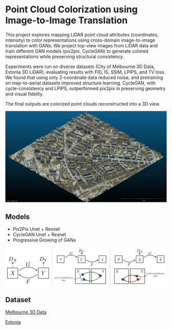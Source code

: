 # Point Cloud Colorization using Image-to-Image Translation

This project explores mapping LiDAR point cloud attributes (coordinates, intensity) to color representations using cross-domain image-to-image translation with GANs. We project top-view images from LiDAR data and train different GAN models (pix2pix, CycleGAN) to generate colored representations while preserving structural consistency.

Experiments were run on diverse datasets (City of Melbourne 3D Data, Estonia 3D LiDAR), evaluating results with FID, IS, SSIM, LPIPS, and TV loss. We found that using only Z-coordinate data reduced noise, and pretraining on map-to-aerial datasets improved structure learning. CycleGAN, with cycle-consistency and LPIPS, outperformed pix2pix in preserving geometry and visual fidelity.

The final outputs are colorized point clouds reconstructed into a 3D view.

![example](example.png)

## Models
- Pix2Pix Unet + Resnet
- CycleGAN Unet + Resnet
- Progressive Growing of GANs

![CycleGAN](cyclegan.png)

## Dataset
[Melbourne 3D Data](https://data.melbourne.vic.gov.au/explore/dataset/city-of-melbourne-3d-point-cloud-2018/)

[Estonia](https://geoportaal.maaamet.ee/eng/Maps-and-Data/Elevation-data/Download-Elevation-Data-p664.html)
